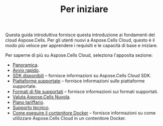 ﻿---
title: Per iniziare
second_title: Aspose.Cells Cloud Documen
type: docs
url: /it/getting-started/
description: Aspose.Cells Cloud supporta Excel per creare, convertire, unire, dividere, proteggere, operare su oggetti interni e così via
weight: 10
---
Questa guida introduttiva fornisce questa introduzione ai fondamenti del cloud Aspose.Cells. Per gli utenti nuovi a Aspose.Cells Cloud, questo è il modo più veloce per apprendere i requisiti e le capacità di base e iniziare.

Per saperne di più su Aspose.Cells Cloud, seleziona l'apposita sezione:

- [Panoramica](/cells/it/overview/).
- [Avvio rapido](/cells/it/quickstart/).
- [SDK disponibili](/cells/it/available-sdks/) – fornisce informazioni su Aspose.Cells Cloud SDK.
- [Piattaforme supportate](/cells/it/supported-platforms/) – fornisce informazioni sulle piattaforme supportate.
- [Formati di file supportati](/cells/it/supported-file-formats/) – fornisce informazioni sui formati supportati.
- [Valuta Aspose.Cells Nuvola](/cells/it/evaluate-aspose-cells/).
- [Piano tariffario](/cells/it/pricing-plan/).
- [Supporto tecnico](/cells/it/technical-support/).
- [Come eseguire il contenitore Docker](/cells/it/how-to-run-docker-container/) – fornisce informazioni su come utilizzare Aspose.Cells Cloud in un contenitore Docker.
